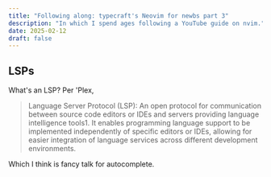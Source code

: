 ```yaml
---
title: "Following along: typecraft's Neovim for newbs part 3"
description: "In which I spend ages following a YouTube guide on nvim."
date: 2025-02-12
draft: false
---
```

## LSPs

What's an LSP? Per 'Plex,

> Language Server Protocol (LSP): An open protocol for communication between source code editors or IDEs and servers providing language intelligence tools1. It enables programming language support to be implemented independently of specific editors or IDEs, allowing for easier integration of language services across different development environments.

Which I think is fancy talk for autocomplete.

